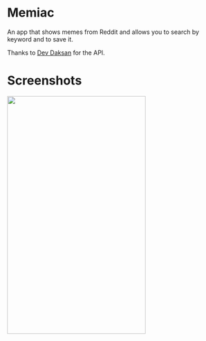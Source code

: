 # Memiac

An app that shows memes from Reddit and allows you to search by keyword and to save it.

Thanks to [Dev Daksan](https://github.com/R3l3ntl3ss/Meme_Api) for the API.


# Screenshots

<img src="https://github.com/imabhishekkumar/Memiac/blob/master/screenshot/memiac.jpeg?raw=true" height="550"
width="320">

